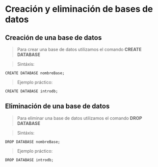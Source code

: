 # Creación y eliminación de bases de datos

## Creación de una base de datos

> Para crear una base de datos utilizamos el comando
> **CREATE DATABASE**

> Sintáxis: 
 
    CREATE DATABASE nombreBase; 
 

> Ejemplo práctico: 

    CREATE DATABASE introdb;
 

## Eliminación de una base de datos

> Para eliminar una base de datos utilizamos el comando
> **DROP DATABASE**

> Sintáxis:

    DROP DATABASE nombreBase; 


> Ejemplo práctico:

    DROP DATABASE introdb;

